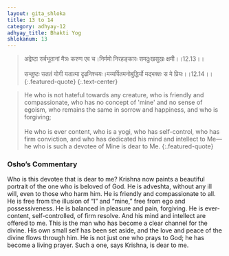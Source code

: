 ```yaml
---
layout: gita_shloka
title: 13 to 14
category: adhyay-12
adhyay_title: Bhakti Yog
shlokanum: 13
---
```


> अद्वेष्टा सर्वभूतानां मैत्रः करुण एव च।निर्ममो निरहङ्कारः समदुःखसुखः क्षमी।।12.13।।<br><br>सन्तुष्टः सततं योगी यतात्मा दृढनिश्चयः।मय्यर्पितमनोबुद्धिर्यो मद्भक्तः स मे प्रियः।।12.14।।
{:.featured-quote}
{:.text-center}

> He who is not hateful towards any creature, who is friendly and compassionate, who has no concept of 'mine' and no sense of egoism, who remains the same in sorrow and happiness, and who is forgiving;<br><br>He who is ever content, who is a yogi, who has self-control, who has firm conviction, and who has dedicated his mind and intellect to Me—he who is such a devotee of Mine is dear to Me.
{:.featured-quote}

### Osho’s Commentary
Who is this devotee that is dear to me? Krishna now paints a beautiful portrait of the one who is beloved of God.
He is adveshta, without any ill will, even to those who harm him. He is friendly and compassionate to all.
He is free from the illusion of “I” and “mine,” free from ego and possessiveness.
He is balanced in pleasure and pain, forgiving.
He is ever-content, self-controlled, of firm resolve.
And his mind and intellect are offered to me.
This is the man who has become a clear channel for the divine. His own small self has been set aside, and the love and peace of the divine flows through him. He is not just one who prays to God; he has become a living prayer. Such a one, says Krishna, is dear to me.
